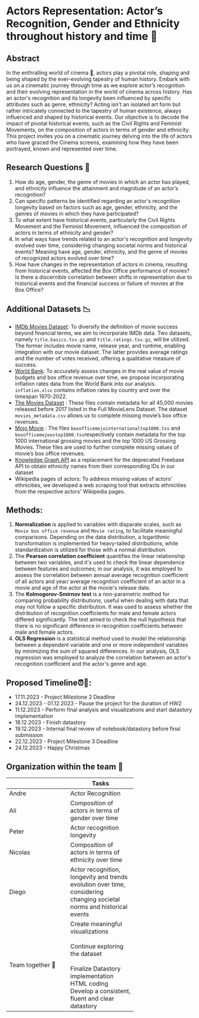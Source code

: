 # Actors Representation: Actor’s Recognition, Gender and Ethnicity throughout history and time 📆

## Abstract 
In the enthralling world of cinema 🎥, actors play a pivotal role, shaping and being shaped by the ever-evolving tapestry of human history. Embark with us on a cinematic journey through time as we explore actor’s recognition and their evolving representation in the world of cinema across history. Has an actor's recognition and its longevity been influenced by specific attributes such as genre, ethnicity?  Acting isn't an isolated art form but rather intricately connected to the tapestry of human existence, always influenced and shaped by historical events. Our objective is to decode the impact of pivotal historical events, such as the Civil Rights and Feminist Movements, on the composition of actors in terms of gender and ethnicity. This project invites you on a cinematic journey delving into the life of actors who have graced the Cinema screens, examining how they have been portrayed, known and represented over time.

## Research Questions 🔎
1. How do age, gender, the genre of movies in which an actor has played, and ethnicity influence the attainment and magnitude of an actor’s recognition?
2. Can specific patterns be identified regarding an actor's recognition longevity based on factors such as age, gender, ethnicity, and the genres of movies in which they have participated?
3. To what extent have historical events, particularly the Civil Rights Movement and the Feminist Movement, influenced the composition of actors in terms of ethnicity and gender?
4. In what ways have trends related to an actor's recognition and longevity evolved over time, considering changing societal norms and historical events? Meaning have age, gender, ethnicity, and the genre of movies of recognized actors evolved over time?
5. How have changes in the representation of actors in cinema, resulting from historical events, affected the Box Office performance of movies? Is there a discernible correlation between shifts in representation due to historical events and the financial success or failure of movies at the Box Office?

## Additional Datasets 📉
- [IMDb Movies Dataset](https://developer.imdb.com/non-commercial-datasets/): To diversify the definition of movie success beyond financial terms, we aim to incorporate IMDb data. Two datasets, namely `title.basics.tsv.gz` and `title.ratings.tsv.gz`, will be utilized. The former includes movie name, release year, and runtime, enabling integration with our movie dataset. The latter provides average ratings and the number of votes received, offering a qualitative measure of success.
- [World Bank](https://www.worldbank.org/en/research/brief/inflation-database): To accurately assess changes in the real value of movie budgets and box office revenue over time, we propose incorporating inflation rates data from the World Bank into our analysis. `inflation.xlsx` contains inflation rates by country and over the timespan 1970-2022.
- [The Movies Dataset](https://www.kaggle.com/datasets/rounakbanik/the-movies-dataset?resource=download&select=movies_metadata.csv) :  These files contain metadata for all 45,000 movies released before 2017 listed in the Full MovieLens Dataset. The dataset `movies_metadata.csv` allows us to complete missing movie’s box office revenues.
- [Mojo Movie](https://www.kaggle.com/datasets/kalilurrahman/top-box-office-revenue-data-english-movies/data?select=boxofficemojoustop1000.tsv) : The files `boxofficemojointernationaltop1000.tsv` and `boxofficemojoustop1000.tsv`respectively contain metadata for the top 1000 international grossing movies and the top 1000 US Grossing Movies. These files are used to further complete missing values of movie’s box office revenues.
- [Knowledge Graph API](https://developers.google.com/knowledge-graph?hl=fr) as a replacement for the deprecated Freebase API to obtain ethnicity names from their corresponding IDs in our dataset
- Wikipedia pages of actors: To address missing values of actors' ethnicities, we developed a web scraping tool that extracts ethnicities from the respective actors' Wikipedia pages.

## Methods: 
1. **Normalization** is applied to variables with disparate scales, such as `Movie box office revenue` and `Movie rating`, to facilitate meaningful comparisons. Depending on the data distribution, a logarithmic transformation is implemented for heavy-tailed distributions, while standardization is utilized for those with a normal distribution.
2. The **Pearson correlation coefficient** quantifies the linear relationship between two variables, and it's used to check the linear dependence between features and outcomes; in our analysis, it was employed to assess the correlation between annual average recognition coefficient of all actors and year/  average recognition coefficient of an actor in a movie and age of the actor at the movie's release date.
3. The **Kolmogorov-Smirnov test** is a non-parametric method for comparing probability distributions, useful when dealing with data that may not follow a specific distribution. It was used to assess whether the distribution of recognition coefficients for male and female actors differed significantly. The test aimed to check the null hypothesis that there is no significant difference in recognition coefficients between male and female actors.
4. **OLS Regression** is a statistical method used to model the relationship between a dependent variable and one or more independent variables by minimizing the sum of squared differences. In our analysis, OLS regression was employed to analyze the correlation between an actor's recognition coefficient and the actor's genre and age.


## Proposed Timeline⏰📝:
- 17.11.2023 - Project Milestone 2 Deadline
- 24.12.2023 - 01.12.2023 - Pause the project for the duration of HW2
- 11.12.2023 - Perform final analysis and visualizations and start datastory implementation
- 18.12.2023 - Finish datastory
- 19.12.2023 - Internal final review of notebook/datastory before final submission
- 22.12.2023 - Project Milestone 3 Deadline
- 24.12.2023 - Happy Christmas

## Organization within the team 🤝

<table class="tg" style="undefined;table-layout: fixed; width: 342px">
<colgroup>
<col style="width: 164px">
<col style="width: 178px">
</colgroup>
<thead>
  <tr>
    <th class="tg-0lax"></th>
    <th class="tg-0lax">Tasks</th>
  </tr>
</thead>
<tbody>
  <tr>
    <td class="tg-0lax">Andre</td>
    <td class="tg-0lax">Actor Recognition </td>
  </tr>
  <tr>
    <td class="tg-0lax">Ali</td>
    <td class="tg-0lax">Composition of actors in terms of gender over time</td>
  </tr>
  <tr>
    <td class="tg-0lax">Peter</td>
    <td class="tg-0lax">Actor recognition longevity</td>
  </tr>
  <tr>
    <td class="tg-0lax">Nicolas</td>
    <td class="tg-0lax">Composition of actors in terms of ethnicity over time</td>
  </tr>
    <tr>
    <td class="tg-0lax">Diego</td>
    <td class="tg-0lax">Actor recognition, longevity and trends evolution over time, considering changing societal norms and historical events </td>
  </tr>
     <tr>
    <td class="tg-0lax">Team together 🤲</td>
    <td class="tg-0lax">Create meaningful visualizations<br><br>Continue exploring the dataset<br><br>Finalize Datastory implementation HTML coding<br>Develop a consistent, fluent and clear datastory</td>
  </tr>
</tbody>
</table>
